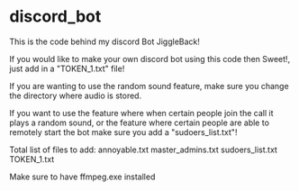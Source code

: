 # discord_bot
This is the code behind my discord Bot JiggleBack!

If you would like to make your own discord bot using this code then Sweet!, just add in a "TOKEN_1.txt" file!

If you are wanting to use the random sound feature, make sure you change the directory where audio is stored.

If you want to use the feature where when certain people join the call it plays a random sound, or the feature where certain people are able to remotely start the bot
make sure you add a "sudoers_list.txt"!

Total list of files to add:
annoyable.txt
master_admins.txt
sudoers_list.txt
TOKEN_1.txt

Make sure to have ffmpeg.exe installed
